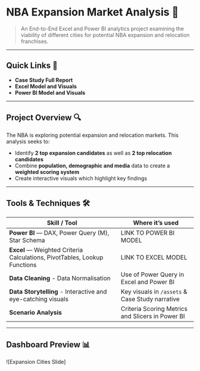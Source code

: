 # NBA Expansion Market Analysis 🏀

> An End-to-End Excel and Power BI analytics project examining the viability of different cities for potential NBA expansion and relocation franchises.

---

## Quick Links 🔗
- **Case Study Full Report**
- **Excel Model and Visuals**
- **Power BI Model and Visuals**

---

## Project Overview 🔍
The NBA is exploring potential expansion and relocation markets. This analysis seeks to:
- Identify **2 top expansion candidates** as well as **2 top relocation candidates** 
- Combine **population, demographic and media** data to create a **weighted scoring system**
- Create interactive visuals which highlight key findings

---

## Tools & Techniques 🛠️ 
| Skill / Tool | Where it’s used |
|--------------|----------------|
| **Power BI** — DAX, Power Query (M), Star Schema | LINK TO POWER BI MODEL
| **Excel** — Weighted Criteria Calculations, PivotTables, Lookup Functions | LINK TO EXCEL MODEL
| **Data Cleaning** - Data Normalisation | Use of Power Query in Excel and Power BI
| **Data Storytelling** - Interactive and eye-catching visuals | Key visuals in `/assets` & Case Study narrative |
| **Scenario Analysis** | Criteria Scoring Metrics and Slicers in Power BI |

---

## Dashboard Preview 📊

![Expansion Cities Slide]
